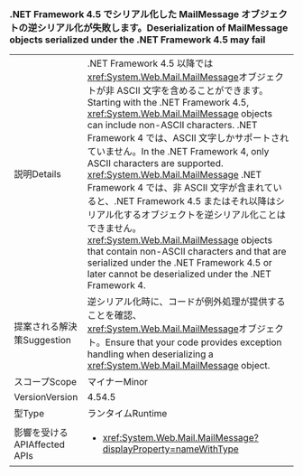 ### <a name="deserialization-of-mailmessage-objects-serialized-under-the-net-framework-45-may-fail"></a><span data-ttu-id="6c5ad-101">.NET Framework 4.5 でシリアル化した MailMessage オブジェクトの逆シリアル化が失敗します。</span><span class="sxs-lookup"><span data-stu-id="6c5ad-101">Deserialization of MailMessage objects serialized under the .NET Framework 4.5 may fail</span></span>

|   |   |
|---|---|
|<span data-ttu-id="6c5ad-102">説明</span><span class="sxs-lookup"><span data-stu-id="6c5ad-102">Details</span></span>|<span data-ttu-id="6c5ad-103">.NET Framework 4.5 以降では<xref:System.Web.Mail.MailMessage>オブジェクトが非 ASCII 文字を含めることができます。</span><span class="sxs-lookup"><span data-stu-id="6c5ad-103">Starting with the .NET Framework 4.5, <xref:System.Web.Mail.MailMessage> objects can include non-ASCII characters.</span></span> <span data-ttu-id="6c5ad-104">.NET Framework 4 では、ASCII 文字しかサポートされていません。</span><span class="sxs-lookup"><span data-stu-id="6c5ad-104">In the .NET Framework 4, only ASCII characters are supported.</span></span> <span data-ttu-id="6c5ad-105"><xref:System.Web.Mail.MailMessage> .NET Framework 4 では、非 ASCII 文字が含まれていると、.NET Framework 4.5 またはそれ以降はシリアル化するオブジェクトを逆シリアル化ことはできません。</span><span class="sxs-lookup"><span data-stu-id="6c5ad-105"><xref:System.Web.Mail.MailMessage> objects that contain non-ASCII characters and that are serialized under the .NET Framework 4.5 or later cannot be deserialized under the .NET Framework 4.</span></span>|
|<span data-ttu-id="6c5ad-106">提案される解決策</span><span class="sxs-lookup"><span data-stu-id="6c5ad-106">Suggestion</span></span>|<span data-ttu-id="6c5ad-107">逆シリアル化時に、コードが例外処理が提供することを確認、<xref:System.Web.Mail.MailMessage>オブジェクト。</span><span class="sxs-lookup"><span data-stu-id="6c5ad-107">Ensure that your code provides exception handling when deserializing a <xref:System.Web.Mail.MailMessage> object.</span></span>|
|<span data-ttu-id="6c5ad-108">スコープ</span><span class="sxs-lookup"><span data-stu-id="6c5ad-108">Scope</span></span>|<span data-ttu-id="6c5ad-109">マイナー</span><span class="sxs-lookup"><span data-stu-id="6c5ad-109">Minor</span></span>|
|<span data-ttu-id="6c5ad-110">Version</span><span class="sxs-lookup"><span data-stu-id="6c5ad-110">Version</span></span>|<span data-ttu-id="6c5ad-111">4.5</span><span class="sxs-lookup"><span data-stu-id="6c5ad-111">4.5</span></span>|
|<span data-ttu-id="6c5ad-112">型</span><span class="sxs-lookup"><span data-stu-id="6c5ad-112">Type</span></span>|<span data-ttu-id="6c5ad-113">ランタイム</span><span class="sxs-lookup"><span data-stu-id="6c5ad-113">Runtime</span></span>|
|<span data-ttu-id="6c5ad-114">影響を受ける API</span><span class="sxs-lookup"><span data-stu-id="6c5ad-114">Affected APIs</span></span>|<ul><li><xref:System.Web.Mail.MailMessage?displayProperty=nameWithType></li></ul>|

